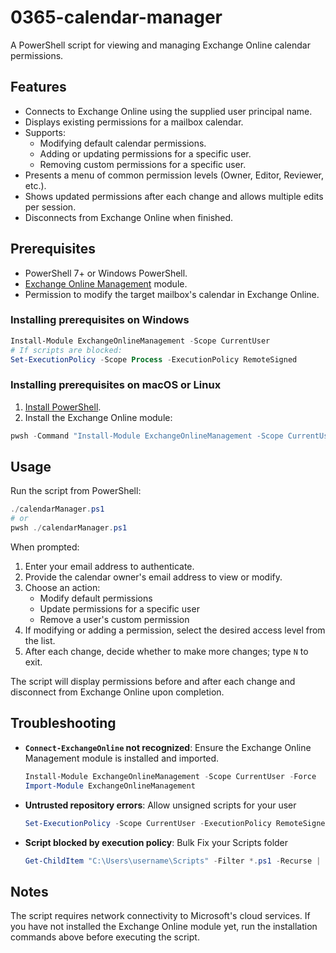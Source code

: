 # 0365-calendar-manager

A PowerShell script for viewing and managing Exchange Online calendar permissions.

## Features

- Connects to Exchange Online using the supplied user principal name.
- Displays existing permissions for a mailbox calendar.
- Supports:
  - Modifying default calendar permissions.
  - Adding or updating permissions for a specific user.
  - Removing custom permissions for a specific user.
- Presents a menu of common permission levels (Owner, Editor, Reviewer, etc.).
- Shows updated permissions after each change and allows multiple edits per session.
- Disconnects from Exchange Online when finished.

## Prerequisites

- PowerShell 7+ or Windows PowerShell.
- [Exchange Online Management](https://learn.microsoft.com/powershell/exchange/connect-to-exchange-online-powershell) module.
- Permission to modify the target mailbox's calendar in Exchange Online.

### Installing prerequisites on Windows

```powershell
Install-Module ExchangeOnlineManagement -Scope CurrentUser
# If scripts are blocked:
Set-ExecutionPolicy -Scope Process -ExecutionPolicy RemoteSigned
```

### Installing prerequisites on macOS or Linux

1. [Install PowerShell](https://learn.microsoft.com/powershell/scripting/install/installing-powershell).
2. Install the Exchange Online module:

```powershell
pwsh -Command "Install-Module ExchangeOnlineManagement -Scope CurrentUser"
```

## Usage

Run the script from PowerShell:

```powershell
./calendarManager.ps1
# or
pwsh ./calendarManager.ps1
```

When prompted:

1. Enter your email address to authenticate.
2. Provide the calendar owner's email address to view or modify.
3. Choose an action:
   - Modify default permissions
   - Update permissions for a specific user
   - Remove a user's custom permission
4. If modifying or adding a permission, select the desired access level from the list.
5. After each change, decide whether to make more changes; type `N` to exit.

The script will display permissions before and after each change and disconnect from Exchange Online upon completion.

## Troubleshooting

- **`Connect-ExchangeOnline` not recognized**: Ensure the Exchange Online Management module is installed and imported.

  ```powershell
  Install-Module ExchangeOnlineManagement -Scope CurrentUser -Force
  Import-Module ExchangeOnlineManagement
  ```

- **Untrusted repository errors**: Allow unsigned scripts for your user

  ```powershell
  Set-ExecutionPolicy -Scope CurrentUser -ExecutionPolicy RemoteSigned
  ```

- **Script blocked by execution policy**: Bulk Fix your Scripts folder

  ```powershell
  Get-ChildItem "C:\Users\username\Scripts" -Filter *.ps1 -Recurse | Unblock-File
  ```

## Notes

The script requires network connectivity to Microsoft's cloud services. If you have not installed the Exchange Online module yet, run the installation commands above before executing the script.

